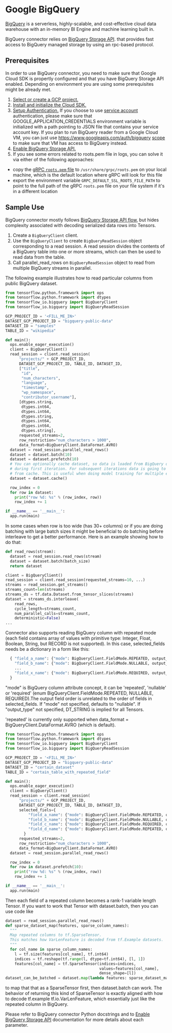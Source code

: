# Google BigQuery

[BigQuery](https://cloud.google.com/bigquery/) is a serverless, highly-scalable,
and cost-effective cloud data warehouse with an in-memory BI Engine and machine
learning built in.

BigQuery connector relies on [BigQuery Storage API](https://cloud.google.com/bigquery/docs/reference/storage/).
that provides fast access to BigQuery managed storage by using an rpc-based
protocol.

## Prerequisites

In order to use BigQuery connector, you need to make sure that Google Cloud SDK
is propertly configured and that you have BigQuery Storage API enabled.
Depending on environment you are using some prerequisites might be already met.

1. [Select or create a GCP project.](https://console.cloud.google.com/cloud-resource-manager)
2. [Install and initialize the Cloud SDK.](https://cloud.google.com/sdk/docs/)
3. [Setup Authentication.](https://cloud.google.com/docs/authentication/#service_accounts)
If you choose to use [service account](https://cloud.google.com/docs/authentication/production)
authentication, please make sure that GOOGLE_APPLICATION_CREDENTIALS
environment variable is initialized with a path pointing to JSON file that
contains your service account key. If you plan to run BigQuery reader from a Google Cloud VM,
you can just use https://www.googleapis.com/auth/bigquery [scope](https://cloud.google.com/compute/docs/access/create-enable-service-accounts-for-instances#using) to make sure that
VM has access to BigQuery instead.
4. [Enable BigQuery Storage API.](https://cloud.google.com/bigquery/docs/reference/storage/#enabling_the_api)
5. If you see some errors related to roots.pem file in logs, you can solve it via either of the following approaches:

* copy the [gRPC `roots.pem` file][grpcPem] to
  `/usr/share/grpc/roots.pem` on your local machine, which is the default
  location where gRPC will look for this file
* export the environment variable `GRPC_DEFAULT_SSL_ROOTS_FILE_PATH` to point to
  the full path of the gRPC `roots.pem` file on your file system if it's in a
  different location

[grpcPem]: https://github.com/grpc/grpc/blob/master/etc/roots.pem

## Sample Use

BigQuery connector mostly follows [BigQuery Storage API flow](https://cloud.google.com/bigquery/docs/reference/storage/#basic_api_flow),
but hides complexity associated with decoding serialized data rows into Tensors.

1. Create a `BigQueryClient` client.
2. Use the `BigQueryClient` to create `BigQueryReadSession` object corresponding
    to a read session. A read session divides the contents of a BigQuery table
    into one or more streams, which can then be used to read data from the
    table.
3. Call parallel_read_rows on `BigQueryReadSession` object to read from multiple
    BigQuery streams in parallel.

The following example illustrates how to read particular columns from public
BigQuery dataset.

```python
from tensorflow.python.framework import ops
from tensorflow.python.framework import dtypes
from tensorflow_io.bigquery import BigQueryClient
from tensorflow_io.bigquery import BigQueryReadSession

GCP_PROJECT_ID = '<FILL_ME_IN>'
DATASET_GCP_PROJECT_ID = "bigquery-public-data"
DATASET_ID = "samples"
TABLE_ID = "wikipedia"

def main():
  ops.enable_eager_execution()
  client = BigQueryClient()
  read_session = client.read_session(
      "projects/" + GCP_PROJECT_ID,
      DATASET_GCP_PROJECT_ID, TABLE_ID, DATASET_ID,
      ["title",
       "id",
       "num_characters",
       "language",
       "timestamp",
       "wp_namespace",
       "contributor_username"],
      [dtypes.string,
       dtypes.int64,
       dtypes.int64,
       dtypes.string,
       dtypes.int64,
       dtypes.int64,
       dtypes.string],
      requested_streams=2,
      row_restriction="num_characters > 1000",
      data_format=BigQueryClient.DataFormat.AVRO)
  dataset = read_session.parallel_read_rows()
  dataset = dataset.batch(10)
  dataset = dataset.prefetch(10)
  # You can optionally cache dataset, so data is loaded from BigQuery only once
  # during first iteration. For subsequent iterations data is going to be loaded
  # from cache. This is useful when doing model training for multiple epochs.
  dataset = dataset.cache()

  row_index = 0
  for row in dataset:
    print("row %d: %s" % (row_index, row))
    row_index += 1

if __name__ == '__main__':
  app.run(main)

```

In some cases when row is too wide (has 30+ columns) or if you are doing batching with large batch sizes it might be beneficial to do batching before interleave to get a better performance. Here is an example showing how to do that:

```python
def read_rows(stream):
  dataset = read_session.read_rows(stream)
  dataset = dataset.batch(batch_size)
  return dataset

client = BigQueryClient()
read_session = client.read_session(requested_streams=10, ...)
streams = read_session.get_streams()
streams_count=len(streams)
streams_ds = tf.data.Dataset.from_tensor_slices(streams)
dataset = streams_ds.interleave(
    read_rows,
    cycle_length=streams_count,
    num_parallel_calls=streams_count,
    deterministic=False)
...
```

Connector also supports reading BigQuery column with repeated mode (each field contains array of values with primitive type: Integer, Float, Boolean, String, but RECORD is not supported). In this case, selected_fields needs be a dictionary in a form like this:

```python
  { "field_a_name": {"mode": BigQueryClient.FieldMode.REPEATED, output_type: dtypes.int64},
    "field_b_name": {"mode": BigQueryClient.FieldMode.NULLABLE, output_type: dtypes.string},
    ...
    "field_x_name": {"mode": BigQueryClient.FieldMode.REQUIRED, output_type: dtypes.string}
  }
```
"mode" is BigQuery column attribute concept, it can be 'repeated', 'nullable' or 'required' (enum BigQueryClient.FieldMode.REPEATED, NULLABLE, REQUIRED).The output field order is unrelated to the order of fields in
selected_fields. If "mode" not specified, defaults to "nullable". If "output_type" not specified, DT_STRING is implied for all Tensors.

'repeated' is currently only supported when data_format = BigQueryClient.DataFormat.AVRO (which is default).

```python
from tensorflow.python.framework import ops
from tensorflow.python.framework import dtypes
from tensorflow_io.bigquery import BigQueryClient
from tensorflow_io.bigquery import BigQueryReadSession

GCP_PROJECT_ID = '<FILL_ME_IN>'
DATASET_GCP_PROJECT_ID = "bigquery-public-data"
DATASET_ID = "certain_dataset"
TABLE_ID = "certain_table_with_repeated_field"

def main():
  ops.enable_eager_execution()
  client = BigQueryClient()
  read_session = client.read_session(
      "projects/" + GCP_PROJECT_ID,
      DATASET_GCP_PROJECT_ID, TABLE_ID, DATASET_ID,
      selected_fiels={
          "field_a_name": {"mode": BigQueryClient.FieldMode.REPEATED, output_type: dtypes.int64},
          "field_b_name": {"mode": BigQueryClient.FieldMode.NULLABLE, output_type: dtypes.string},
          "field_c_name": {"mode": BigQueryClient.FieldMode.REQUIRED, output_type: dtypes.string}
          "field_d_name": {"mode": BigQueryClient.FieldMode.REPEATED, output_type: dtypes.string}
        }
      requested_streams=2,
      row_restriction="num_characters > 1000",
      data_format=BigQueryClient.DataFormat.AVRO)
  dataset = read_session.parallel_read_rows()

  row_index = 0
  for row in dataset.prefetch(10):
    print("row %d: %s" % (row_index, row))
    row_index += 1

if __name__ == '__main__':
  app.run(main)
```

Then each field of a repeated column becomes a rank-1 variable length Tensor. If you want to 
work that Tensor with dataset.batch, then you can use code like

```python
dataset = read_session.parallel_read_rows()
def sparse_dataset_map(features, sparse_column_names):
  """
  Map repeated columns to tf.SparseTensor.
  This matches how VarLenFeature is decoded from tf.Example datasets.
  """
  for col_name in sparse_column_names:
    l = tf.size(features[col_name], tf.int64)
    indices = tf.reshape(tf.range(l, dtype=tf.int64), [l, 1])
    features[col_name] = tf.SparseTensor(indices=indices,
                                         values=features[col_name],
                                         dense_shape=[l])
dataset_can_be_batched = dataset.map(lambda features: sparse_dataset_map(features, ["field_a_name", "field_d_name"]))
```
to map that that as a SparseTensor first, then dataset.batch can work. The behavior of returning this kind of SparseTensor is exactly aligned with how to decode tf.example tf.io.VarLenFeature,
which essentially just like the repeated column in BigQuery.




Please refer to BigQuery connector Python docstrings and to
[Enable BigQuery Storage API](https://cloud.google.com/bigquery/docs/reference/storage/rpc/)
documentation for more details about each parameter.
